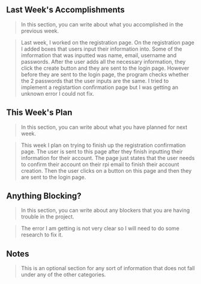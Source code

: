 ## Last Week's Accomplishments

> In this section, you can write about what you accomplished in the previous week.

> Last week, I worked on the registration page. On the registration page I added boxes that users input their information into. Some of the imformation that was inputted was name, email, username and passwords. After the user adds all the necessary information, they click the create button and they are sent to the login page. However before they are sent to the login page, the program checks whether the 2 passwords that the user inputs are the same. I tried to implement a registartion confirmation page but I was getting an unknown error I could not fix. 

## This Week's Plan

> In this section, you can write about what you have planned for next week.

> This week I plan on trying to finish up the registration confirmation page. The user is sent to this page after they finish inputting their information for their account. The page just states that the user needs to confirm their account on their rpi email to finish their account creation. Then the user clicks on a button on this page and then they are sent to the login page.

## Anything Blocking?

> In this section, you can write about any blockers that you are having trouble in the project.

> The error I am getting is not very clear so I will need to do some research to fix it.

## Notes

> This is an optional section for any sort of information that does not fall under any of the other categories.
